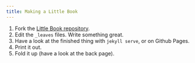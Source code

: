 ```yaml
---
title: Making a Little Book
---
```


1. Fork the [Little Book repository](https://github.com/quarterto/Little-Book).
2. Edit the `_leaves` files. Write something great.
3. Have a look at the finished thing with `jekyll serve`, or on Github Pages.
4. Print it out.
5. Fold it up (have a look at the back page).

